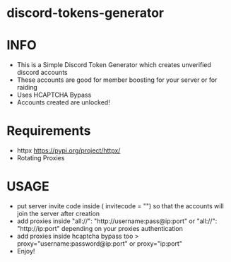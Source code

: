 # discord-tokens-generator

# INFO
- This is a Simple Discord Token Generator which creates unverified discord accounts 
- These accounts are good for member boosting for your server or for raiding
- Uses HCAPTCHA Bypass
- Accounts created are unlocked!

# Requirements
- httpx https://pypi.org/project/httpx/
- Rotating Proxies

# USAGE
- put server invite code inside ( invitecode = "") so that the accounts will join the server after creation
- add proxies inside "all://": "http://username:pass@ip:port" or "all://": "http://ip:port" depending on your proxies authentication
- add proxies inside hcaptcha bypass too >  proxy="username:password@ip:port" or proxy="ip:port"
- Enjoy!

